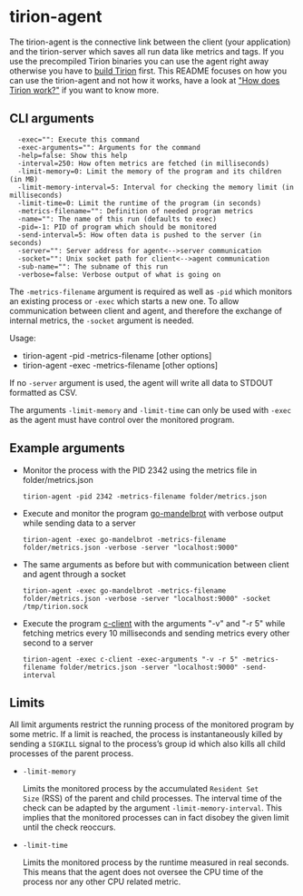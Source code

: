 # tirion-agent

The tirion-agent is the connective link between the client (your application) and the tirion-server which saves all run data like metrics and tags. If you use the precompiled Tirion binaries you can use the agent right away otherwise you have to [build Tirion](/#how-to-build-tirion) first. This README focuses on how you can use the tirion-agent and not how it works, have a look at ["How does Tirion work?"](/#how-does-tirion-work) if you want to know more.

## CLI arguments

```
  -exec="": Execute this command
  -exec-arguments="": Arguments for the command
  -help=false: Show this help
  -interval=250: How often metrics are fetched (in milliseconds)
  -limit-memory=0: Limit the memory of the program and its children (in MB)
  -limit-memory-interval=5: Interval for checking the memory limit (in milliseconds)
  -limit-time=0: Limit the runtime of the program (in seconds)
  -metrics-filename="": Definition of needed program metrics
  -name="": The name of this run (defaults to exec)
  -pid=-1: PID of program which should be monitored
  -send-interval=5: How often data is pushed to the server (in seconds)
  -server="": Server address for agent<-->server communication
  -socket="": Unix socket path for client<-->agent communication
  -sub-name="": The subname of this run
  -verbose=false: Verbose output of what is going on
```

The <code>-metrics-filename</code> argument is required as well as <code>-pid</code> which monitors an existing process or <code>-exec</code> which starts a new one. To allow communication between client and agent, and therefore the exchange of internal metrics, the <code>-socket</code> argument is needed.

Usage:

* tirion-agent -pid <pid> -metrics-filename <json file> [other options]
* tirion-agent -exec <program> -metrics-filename <json file> [other options]

If no <code>-server</code> argument is used, the agent will write all data to STDOUT formatted as CSV.

The arguments <code>-limit-memory</code> and <code>-limit-time</code> can only be used with <code>-exec</code> as the agent must have control over the monitored program.

## Example arguments

* Monitor the process with the PID 2342 using the metrics file in folder/metrics.json
	<pre><code>tirion-agent -pid 2342 -metrics-filename folder/metrics.json</code></pre>

* Execute and monitor the program [go-mandelbrot](/examples/go-mandelbrot) with verbose output while sending data to a server
	<pre><code>tirion-agent -exec go-mandelbrot -metrics-filename folder/metrics.json -verbose -server "localhost:9000"</code></pre>

* The same arguments as before but with communication between client and agent through a socket
	<pre><code>tirion-agent -exec go-mandelbrot -metrics-filename folder/metrics.json -verbose -server "localhost:9000" -socket /tmp/tirion.sock</code></pre>

* Execute the program [c-client](/clients/c-client) with the arguments "-v" and "-r 5" while fetching metrics every 10 milliseconds and sending metrics every other second to a server
	<pre><code>tirion-agent -exec c-client -exec-arguments "-v -r 5" -metrics-filename folder/metrics.json -server "localhost:9000" -send-interval</code></pre>

## Limits

All limit arguments restrict the running process of the monitored program by some metric. If a limit is reached, the process is instantaneously killed by sending a <code>SIGKILL</code> signal to the process’s group id which also kills all child processes of the parent process.

* <code>-limit-memory</code>

    Limits the monitored process by the accumulated <code>Resident Set Size</code> (RSS) of the parent and child processes. The interval time of the check can be adapted by the argument <code>-limit-memory-interval</code>. This implies that the monitored processes can in fact disobey the given limit until the check reoccurs.

* <code>-limit-time</code>

    Limits the monitored process by the runtime measured in real seconds. This means that the agent does not oversee the CPU time of the process nor any other CPU related metric.

